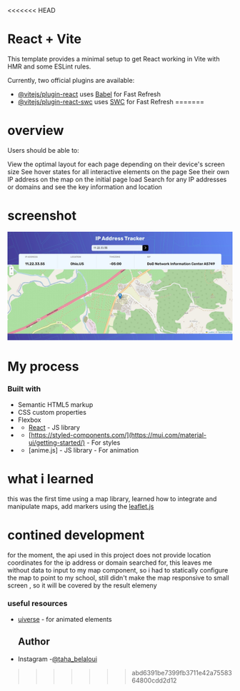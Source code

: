 <<<<<<< HEAD
# React + Vite

This template provides a minimal setup to get React working in Vite with HMR and some ESLint rules.

Currently, two official plugins are available:

- [@vitejs/plugin-react](https://github.com/vitejs/vite-plugin-react/blob/main/packages/plugin-react/README.md) uses [Babel](https://babeljs.io/) for Fast Refresh
- [@vitejs/plugin-react-swc](https://github.com/vitejs/vite-plugin-react-swc) uses [SWC](https://swc.rs/) for Fast Refresh
=======
# overview
Users should be able to:

View the optimal layout for each page depending on their device's screen size
See hover states for all interactive elements on the page
See their own IP address on the map on the initial page load
Search for any IP addresses or domains and see the key information and location

# screenshot

![in wide screens](src/assets/Screenshot_9-11-2024_15251_localhost.jpeg)

# My process
 ### Built with
 - Semantic HTML5 markup
 - CSS custom properties
 - Flexbox
 - - [React](https://reactjs.org/) - JS library
 - - [https://styled-components.com/](https://mui.com/material-ui/getting-started/) - For styles
 - - [anime.js] - JS library - For animation

# what i learned
 this was the first time using a map library, learned how to integrate and manipulate maps, add markers using the [leaflet.js](https://leafletjs.com/index.html)

# contined development
for the moment, the api used in this project does not provide location coordinates for the ip address or domain searched for, this leaves me without data to input to my map component, so i had to statically configure the map to point to my school, still didn't make the map responsive to small screen , so it will be covered by the result elemeny
   ### useful resources

- [uiverse](https://uiverse.io/) - for animated elements


  ## Author
- Instagram  -[@taha_belaloui](https://www.instagram.com/taha_belaloui) 
    
>>>>>>> abd6391be7399fb3711e42a7558364800cdd2d12
